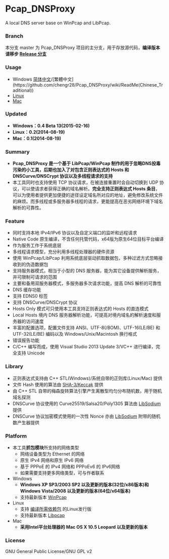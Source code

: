 ﻿Pcap_DNSProxy
=====
A local DNS server base on WinPcap and LibPcap. 

### Branch
本分支 master 为 Pcap_DNSProxy 项目的主分支，用于存放源代码，**编译版本请移步 [Release 分支](https://github.com/chengr28/Pcap_DNSProxy/tree/Release)**

### Usage
* Windows [简体中文](https://github.com/chengr28/Pcap_DNSProxy/wiki/ReadMe(Chinese_Simplified))/[繁體中文](https://github.com/chengr28/Pcap_DNSProxy/wiki/ReadMe(Chinese_Traditional))
* [Linux](https://github.com/chengr28/Pcap_DNSProxy/wiki/ReadMe_Linux)
* [Mac](https://github.com/chengr28/Pcap_DNSProxy/wiki/ReadMe_Mac)

### Updated
* **Windows：0.4 Beta 13(2015-02-16)**
* **Linux：0.2(2014-08-19)**
* **Mac：0.1(2014-08-19)**

### Summary
* **Pcap_DNSProxy 是一个基于 LibPcap/WinPcap 制作的用于忽略DNS投毒污染的小工具，后期也加入了对包含正则表达式的 Hosts 和 DNSCurve/DNSCrypt 协议以及多线程请求的支持**<br />
* 本工具同时也支持使用 TCP 协议请求，在被连接重置时会自动切换到 UDP 协议，可以使请求者获得正确的域名解析。**完全支持正则表达式 Hosts 条目**，可以为使用者提供更加便捷的途径设定域名所对应的地址，避免修改系统文件的麻烦。而多线程或多服务器多线程的请求，更能提高在恶劣网络环境下域名解析的可靠性。

### Feature
* 同时支持本地 IPv4/IPv6 协议以及自定义端口的监听和远程请求
* Native Code 原生编译，不含任何托管代码，x64版为原生64位目标平台编译
* 作为服务工作于系统底层
* 多线程请求模型，充分利用多线程处理器的硬件资源
* 使用 WinPcap/LibPcap 利用系统底层驱动抓取数据包，多种过滤方式忽略接收到的伪造数据包
* 支持服务器模式，相当于小型的 DNS 服务器，能为其它设备提供解析服务，并可限制可请求的范围
* 主要和备用双服务器模式，多服务器多次请求功能，提高 DNS 解析的可靠性
* DNS 缓存功能
* 支持 EDNS0 标签
* 支持 DNSCurve/DNSCrypt 协议
* Hosts Only 模式可只使用本工具支持正则表达式的 Hosts 的直连模式
* Local Hosts 境内 DNS 服务器解析功能，可提高对境内域名的解析速度和服务器的访问速度
* 丰富的配置选项，配置文件支持 ANSI、UTF-8(/BOM)、UTF-16(LE/BE) 和 UTF-32(LE/BE) 编码以及 Windows/Unix/Macintosh 换行格式
* 错误报告功能
* C/C++ 编写而成，使用 Visual Studio 2013 Update 3/VC++ 进行编译，完全支持 Unicode

### Library
* 正则表达式支持由 C++ STL(Windows)/系统自带的正则库(Linux/Mac) 提供
* 文件 Hash 使用的算法由 [SHA-3/Keccak](http://keccak.noekeon.org) 提供
* 由 C++ STL 自带的梅森旋转算法引擎产生离散型均匀分布随机数，用于随机域名探测
* DNSCurve 协议使用的 Curve25519/Salsa20/Poly1305 算法由 [LibSodium](https://github.com/jedisct1/libsodium) 提供
* DNSCurve 协议加密模式使用的一次性 Nonce 亦由 [LibSodium](https://github.com/jedisct1/libsodium) 附带的随机数产生器提供

### Platform
* 本工具**抓包模块**所支持的网络类型
  * 网络设备类型为 Ethernet 的网络
  * 原生 IPv4 网络和原生 IPv6 网络
  * 基于 PPPoE 的 IPv4 网络和 PPPoEv6 的 IPv6网络
  * 如果需要支持更多网络类型，可与作者联系
* Windows
    * **Windows XP SP3/2003 SP2 以及更新的版本(32位/x86版本)和 Windows Vista/2008 以及更新的版本(64位/x64版本)**
    * 支持最新版本 [WinPcap](http://www.winpcap.org/install/default.htm)
* Linux
    * 支持 [编译所需依赖包](https://github.com/chengr28/Pcap_DNSProxy/wiki/ReadMe_Linux) 的Linux发行版
    * 支持最新版本 [Libpcap](http://www.tcpdump.org)
* Mac
    * **采用Intel平台处理器的 Mac OS X 10.5 Leopard 以及更新的版本**

### License
GNU General Public License/GNU GPL v2
